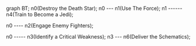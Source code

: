 graph BT;
n0(Destroy the Death Star);
n0 --- n1(Use The Force);
       n1 ------ n4(Train to Become a Jedi);

n0 ---- n2(Engage Enemy Fighters);

n0 ----- n3(Identify a Critical Weakness);
         n3 --- n6(Deliver the Schematics);
